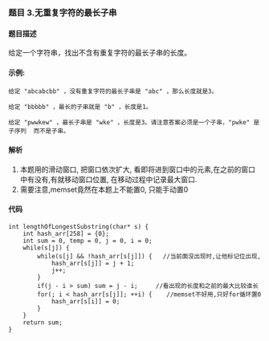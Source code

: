 ### **题目    3.无重复字符的最长子串**

#### 题目描述
给定一个字符串，找出不含有重复字符的最长子串的长度。

#### 示例: 
```
给定 "abcabcbb" ，没有重复字符的最长子串是 "abc" ，那么长度就是3。

给定 "bbbbb" ，最长的子串就是 "b" ，长度是1。

给定 "pwwkew" ，最长子串是 "wke" ，长度是3。请注意答案必须是一个子串，"pwke" 是 子序列  而不是子串。
```


#### 解析
1. 本题用的滑动窗口, 把窗口依次扩大, 看即将进到窗口中的元素,在之前的窗口中有没有,有就移动窗口位置, 在移动过程中记录最大窗口.
2. 需要注意,memset竟然在本题上不能置0, 只能手动置0


#### 代码
```
int lengthOfLongestSubstring(char* s) {
    int hash_arr[258] = {0};
    int sum = 0, temp = 0, j = 0, i = 0;
    while(s[j]) {
        while(s[j] && !hash_arr[s[j]]) {   //当前面没出现时,让他标记位出现,
            hash_arr[s[j]] = j + 1;
            j++;
        }
        if(j - i > sum) sum = j - i;     //看出现的长度和之前的最大比较谁长
        for(; i < hash_arr[s[j]]; ++i) {    //memset不好用,只好for循环置0
            hash_arr[s[i]] = 0;
        }
    }
    return sum;
}
```














